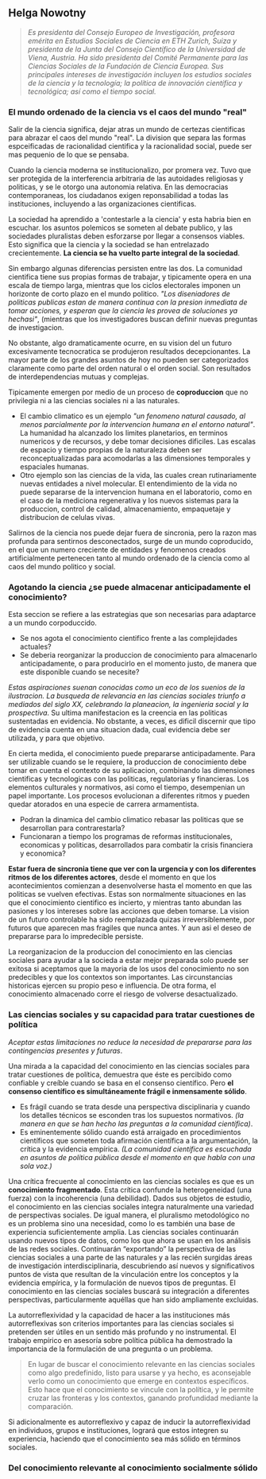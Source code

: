 ## Helga Nowotny

> _Es presidenta del Consejo Europeo de Investigación, profesora emérita en Estudios Sociales de Ciencia en ETH Zurich, Suiza y presidenta de la Junta del Consejo Científico de la Universidad de Viena, Austria. Ha sido presidenta del Comité Permanente para las Ciencias Sociales de la Fundación de Ciencia Europea. Sus principales intereses de investigación incluyen los estudios sociales de la ciencia y la tecnología; la política de innovación científica y tecnológica; así como el tiempo social._

### El mundo ordenado de la ciencia vs el caos del mundo "real"

Salir de la ciencia significa, dejar atras un mundo de certezas cientificas para abrazar el caos del mundo "real". La division que separa las formas espceificadas de racionalidad cientifica y la racionalidad social, puede ser mas pequenio de lo que se pensaba.

Cuando la ciencia moderna se institucionalizo, por promera vez. Tuvo que ser protegida de la interferencia arbitraria de las autoidades religiosas y politicas, y se le otorgo una autonomia relativa. En las democracias contemporaneas, los ciudadanos exigen reponsabilidad a todas las instituciones, incluyendo a las organizaciones cientificas.

La sociedad ha aprendido a 'contestarle a la ciencia' y esta habria bien en escuchar. los asuntos polemicos se someten al debate publico, y las sociedades pluralistas deben esforzarse por llegar a consensos viables. Esto significa que la ciencia y la sociedad se han entrelazado crecientemente. **La ciencia se ha vuelto parte integral de la sociedad**.

Sin embargo algunas diferencias persisten entre las dos. La comunidad cientifica tiene sus propias formas de trabajar, y tipicamente opera en una escala de tiempo larga, mientras que los ciclos electorales imponen un horizonte de corto plazo en el mundo politico. _"Los diseniadores de politicas publicas estan de manera continua con la presion inmediata de tomar acciones, y esperan que la ciencia les provea de soluciones ya hechasi"_, (mientras que los investigadores buscan definir nuevas preguntas de investigacion.

No obstante, algo dramaticamente ocurre, en su vision del un futuro excesivamente tecnocratica se produjeron resultados decepcionantes. La mayor parte de los grandes asuntos de hoy no pueden ser categorizados claramente como parte del orden natural o el orden social. Son resultados de interdependencias mutuas y complejas. 

Tipicamente emergen por medio de un proceso de **coproduccion** que no privilegia ni a las ciencias sociales ni a las naturales. 
- El cambio climatico es un ejemplo _"un fenomeno natural causado, al menos parcialmente por la intervencion humana en el entorno natural"_. La humanidad ha alcanzado los limites planetarios, en terminos numericos y de recursos, y debe tomar decisiones dificiles. Las escalas de espacio y tiempo propias de la naturaleza deben ser reconceptualizadas para acomodarlas a las dimensiones temporales y espaciales humanas.
- Otro ejemplo son las ciencias de la vida, las cuales crean rutinariamente nuevas entidades a nivel molecular. El entendimiento de la vida no puede separarse de la intervencion humana en el laboratorio, como en el caso de la mediciona regenerativa y los nuevos sistemas para la produccion, control de calidad, almacenamiento, empaquetaje y distribucion de celulas vivas.

Salirnos de la ciencia nos puede dejar fuera de sincronia, pero la razon mas profunda para sentirnos desconectados, surge de un mundo coproducido, en el que un numero creciente de entidades y fenomenos creados artificialmente pertenecen tanto al mundo ordenado de la ciencia como al caos del mundo politico y social.

### Agotando la ciencia ¿se puede almacenar anticipadamente el conocimiento?

Esta seccion se refiere a las estrategias que son necesarias para adaptarce a un mundo corpoduccido.
- Se nos agota el conocimiento cientifico frente a las complejidades actuales?
- Se deberia reorganizar la produccion de conocimiento para almacenarlo anticipadamente, o para producirlo en el momento justo, de manera que este disponible cuando se necesite?

_Estas aspiraciones suenan conocidas como un eco de los suenios de la ilustracion. La busqueda de relevancia en las ciencias sociales triunfo a mediados del siglo XX, celebrando la planeacion, la ingenieria social y la prospectiva_. Su ultima manifestacion es la creencia en las politicas sustentadas en evidencia. No obstante, a veces, es dificil discernir que tipo de evidencia cuenta en una situacion dada, cual evidencia debe ser utilizada, y para que objetivo.

En cierta medida, el conocimiento puede prepararse anticipadamente. Para ser utilizable cuando se le requiere, la produccion de conocimiento debe tomar en cuenta el contexto de su aplicacion, combinando las dimensiones cientificas y tecnologicas con las politicas, regulatorias y financieras. Los elementos culturales y normativos, asi como el tiempo, desempenian un papel importante. Los procesos evolucionan a diferentes ritmos y pueden quedar atorados en una especie de carrera armamentista. 
- Podran la dinamica del cambio climatico rebasar las politicas que se desarrollan para contrarestarla? 
- Funcionaran a tiempo los programas de reformas institucionales, economicas y politicas, desarrollados para combatir la crisis financiera y economica?

**Estar fuera de sincronia tiene que ver con la urgencia y con los diferentes ritmos de los diferentes actores**, desde el momento en que los acontecimientos comienzan a desenvolverse hasta el momento en que las politicas se vuelven efectivas. Estas son normalmente situaciones en las que el conocimiento cientifico es incierto, y mientras tanto abundan las pasiones y los intereses sobre las acciones que deben tomarse. La vision de un futuro controlable ha sido reemplazada quizas irreversiblemente, por futuros que aparecen mas fragiles que nunca antes. Y aun asi el deseo de prepararse para lo impredecible persiste.

La reorganizacion de la produccion del conocimiento en las ciencias sociales para ayudar a la socieda a estar mejor preparada solo puede ser exitosa si aceptamos que la mayoria de los usos del conocimiento no son predecibles y que los contextos son importantes. Las circunstancias historicas ejercen su propio peso e influencia. De otra forma, el conocimiento almacenado corre el riesgo de volverse desactualizado.

### Las ciencias sociales y su capacidad para tratar cuestiones de política

_Aceptar estas limitaciones no reduce la necesidad de prepararse para las contingencias presentes y futuras_. 

Una mirada a la capacidad del conocimiento en las ciencias sociales para tratar cuestiones de política, demuestra que éste es percibido como confiable y creíble cuando se basa en el consenso científico. Pero **el consenso científico es simultáneamente frágil e inmensamente sólido**. 
- Es frágil cuando se trata desde una perspectiva disciplinaria y cuando los detalles técnicos se esconden tras los supuestos normativos. _(la manera en que se han hecho las preguntas a la comunidad científica)_. 
- Es eminentemente sólido cuando está arraigado en procedimientos científicos que someten toda afirmación científica a la argumentación, la crítica y la evidencia empírica. _(La comunidad científica es escuchada en asuntos de política pública desde el momento en que habla con una sola voz.)_

Una crítica frecuente al conocimiento en las ciencias sociales es que es un **conocimiento fragmentado**. Esta crítica confunde la heterogeneidad (una fuerza) con la incoherencia (una debilidad). Dados sus objetos de estudio, el conocimiento en las ciencias sociales integra naturalmente una variedad de perspectivas sociales. De igual manera, el pluralismo metodológico no es un problema sino una necesidad, como lo es también una base de experiencia suficientemente amplia. Las ciencias sociales continuarán usando nuevos tipos de datos, como los que ahora se usan en los análisis de las redes sociales. Continuarán “exportando” la perspectiva de las ciencias sociales a una parte de las naturales y a las recién surgidas áreas de investigación interdisciplinaria, descubriendo así nuevos y significativos puntos de vista que resultan de la vinculación entre los conceptos y la evidencia empírica, y la formulación de nuevos tipos de preguntas. El conocimiento en las ciencias sociales buscará su integración a diferentes perspectivas, particularmente aquéllas que han sido ampliamente excluidas.

La autorreflexividad y la capacidad de hacer a las instituciones más autorreflexivas son criterios importantes para las ciencias sociales si pretenden ser útiles en un sentido más profundo y no instrumental. El trabajo empírico en asesoría sobre política pública ha demostrado la importancia de la formulación de una pregunta o un problema. 
> En lugar de buscar el conocimiento relevante en las ciencias sociales como algo predefinido, listo para usarse y ya hecho, es aconsejable verlo como un conocimiento que emerge en contextos específicos. Esto hace que el conocimiento se vincule con la política, y le permite cruzar las fronteras y los contextos, ganando profundidad mediante la comparación. 

Si adicionalmente es autorreflexivo y capaz de inducir la autorreflexividad en individuos, grupos e instituciones, logrará que estos integren su experiencia, haciendo que el conocimiento sea más sólido en términos sociales.

### Del conocimiento relevante al conocimiento socialmente sólido
